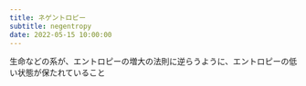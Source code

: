 ```yaml
---
title: ネゲントロピー
subtitle: negentropy
date: 2022-05-15 10:00:00
---
```


生命などの系が、エントロピーの増大の法則に逆らうように、エントロピーの低い状態が保たれていること

